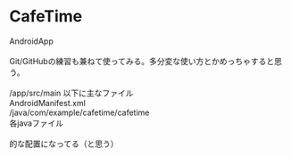 # CafeTime
AndroidApp<br>
<br>
Git/GitHubの練習も兼ねて使ってみる。多分変な使い方とかめっちゃすると思う。<br>
<br>
/app/src/main 以下に主なファイル<br>
  AndroidManifest.xml<br>
  /java/com/example/cafetime/cafetime<br>
    各javaファイル<br>
<br>
的な配置になってる（と思う）
